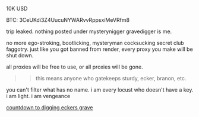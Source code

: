 10K USD 

BTC: 3CeUKdi3Z4UucuNYWARvvRppsxiMeVRfm8

trip leaked. nothing posted under mysterynigger gravedigger is me.

no more ego-stroking, bootlicking, mysteryman cocksucking secret club faggotry. just like you got banned from render, every proxy you make will be shut down.

all proxies will be free to use, or all proxies will be gone.

>> this means anyone who gatekeeps
> sturdy, ecker, branon, etc.

you can't filter what has no name. i am every locust who doesn't have a key. i am light. i am vengeance

[countdown to digging eckers grave](http://7is7.com/otto/countdown.html?year=2023&month=7&date=14&ts=24&hrs=12&min=0&sec=0&lang=en&show=hms&mode=t&cdir=down&bgcolor=%23CCFFFF&fgcolor=%23000000&title=ecker)